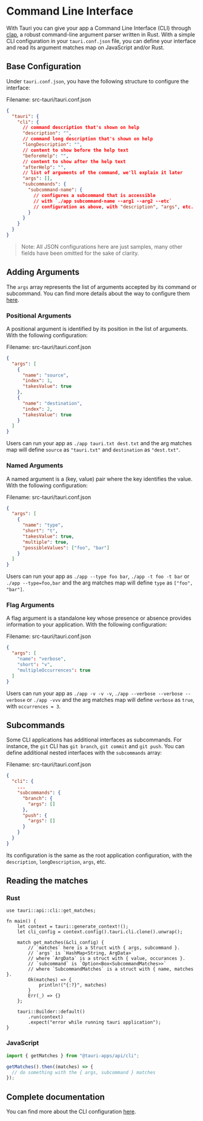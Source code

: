 # Command Line Interface

With Tauri you can give your app a Command Line Interface (CLI) through [clap],
a robust command-line argument parser written in Rust. With a simple CLI
configuration in your `tauri.conf.json` file, you can define your interface and
read its argument matches map on JavaScript and/or Rust.

## Base Configuration

Under `tauri.conf.json`, you have the following structure to configure the
interface:

Filename: src-tauri/tauri.conf.json

```json
{
  "tauri": {
    "cli": {
      // command description that's shown on help
      "description": "", 
      // command long description that's shown on help
      "longDescription": "", 
      // content to show before the help text
      "beforeHelp": "", 
      // content to show after the help text
      "afterHelp": "", 
      // list of arguments of the command, we'll explain it later
      "args": [], 
      "subcommands": {
        "subcommand-name": {
          // configures a subcommand that is accessible
          // with `./app subcommand-name --arg1 --arg2 --etc`
          // configuration as above, with "description", "args", etc.
        }
      }
    }
  }
}
```

> Note: All JSON configurations here are just samples, many other fields have
> been omitted for the sake of clarity.

## Adding Arguments

The `args` array represents the list of arguments accepted by its command or
subcommand. You can find more details about the way to configure them
[here][tauri config].

### Positional Arguments

A positional argument is identified by its position in the list of arguments.
With the following configuration:

Filename: src-tauri/tauri.conf.json

```json
{
  "args": [
    {
      "name": "source",
      "index": 1,
      "takesValue": true
    },
    {
      "name": "destination",
      "index": 2,
      "takesValue": true
    }
  ]
}
```

Users can run your app as `./app tauri.txt dest.txt` and the arg matches map
will define `source` as `"tauri.txt"` and `destination` as `"dest.txt"`.

### Named Arguments

A named argument is a (key, value) pair where the key identifies the value. With
the following configuration:

Filename: src-tauri/tauri.conf.json

```json
{
  "args": [
    {
      "name": "type",
      "short": "t",
      "takesValue": true,
      "multiple": true,
      "possibleValues": ["foo", "bar"]
    }
  ]
}
```

Users can run your app as `./app --type foo bar`, `./app -t foo -t bar` or
`./app --type=foo,bar` and the arg matches map will define `type` as
`["foo", "bar"]`.

### Flag Arguments

A flag argument is a standalone key whose presence or absence provides
information to your application. With the following configuration:

Filename: src-tauri/tauri.conf.json

```json
{
  "args": [
    "name": "verbose",
    "short": "v",
    "multipleOccurrences": true
  ]
}
```

Users can run your app as `./app -v -v -v`,
`./app --verbose --verbose --verbose` or `./app -vvv` and the arg matches map
will define `verbose` as `true`, with `occurrences = 3`.

## Subcommands

Some CLI applications has additional interfaces as subcommands. For instance,
the `git` CLI has `git branch`, `git commit` and `git push`. You can define
additional nested interfaces with the `subcommands` array:

Filename: src-tauri/tauri.conf.json

```json
{
  "cli": {
    ...
    "subcommands": {
      "branch": {
        "args": []
      },
      "push": {
        "args": []
      }
    }
  }
}
```

Its configuration is the same as the root application configuration, with the
`description`, `longDescription`, `args`, etc.

## Reading the matches

### Rust

```rust,ignore
use tauri::api::cli::get_matches;

fn main() {
    let context = tauri::generate_context!();
    let cli_config = context.config().tauri.cli.clone().unwrap();

    match get_matches(&cli_config) {
        // `matches` here is a Struct with { args, subcommand }.
        // `args` is `HashMap<String, ArgData>`
        // where `ArgData` is a struct with { value, occurances }.
        // `subcommand` is `Option<Box<SubcommandMatches>>`
        // where `SubcommandMatches` is a struct with { name, matches }.
        Ok(matches) => {
            println!("{:?}", matches)
        }
        Err(_) => {}
    };

    tauri::Builder::default()
        .run(context)
        .expect("error while running tauri application");
}
```

### JavaScript

```javascript
import { getMatches } from "@tauri-apps/api/cli";

getMatches().then((matches) => {
  // do something with the { args, subcommand } matches
});
```

## Complete documentation

You can find more about the CLI configuration [here][tauri config].

[clap]: https://github.com/clap-rs/clap
[tauri config]: /docs/api/config#tauri
